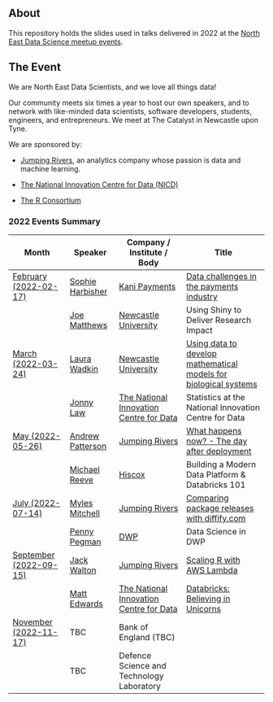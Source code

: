 ## About

This repository holds the slides used in talks delivered in 2022 at the 
[North East Data Science meetup events](https://www.meetup.com/newcastle-upon-tyne-data-science-meetup/).

## The Event

We are North East Data Scientists, and we love all things data!

Our community meets six times a year to host our own speakers, and to network
with like-minded data scientists, software developers, students, engineers, and
entrepreneurs. We meet at The Catalyst in Newcastle upon Tyne.

We are sponsored by:

- [Jumping Rivers](https://www.jumpingrivers.com/), an analytics company whose passion is data and machine learning.

- [The National Innovation Centre for Data (NICD)](https://www.nicd.org.uk/)

- [The R Consortium](https://www.r-consortium.org/)

### 2022 Events Summary

| **Month**                                                                                     | **Speaker**                                                                 | **Company / Institute / Body**                                                  | **Title**                                                        |
|-----------------------------------------------------------------------------------------------|-----------------------------------------------------------------------------|---------------------------------------------------------------------------------|------------------------------------------------------------------|
| [February (2022-02-17)](/2022-02-17/)  | [Sophie Harbisher](https://www.linkedin.com/in/sophie-harbisher-28a009135/) | [Kani Payments](https://kanipayments.com/)                                      | [Data challenges in the payments industry](/2022-02-17/2022-02-17-financial-data-reconciliation.pdf)                         |
|                                                                                               | [Joe Matthews](https://www.linkedin.com/in/joe-matthews-67a786a5/)          | [Newcastle University](https://www.ncl.ac.uk/)                                  | Using Shiny to Deliver Research Impact                           |
| [March (2022-03-24)](/2022-03-24/)     | [Laura Wadkin](https://www.linkedin.com/in/laura-e-wadkin-285473108/)       | [Newcastle University](https://www.ncl.ac.uk/)                                  | [Using data to develop mathematical models for biological systems](/2022-03-24/2022-03-24-data-to-develop-models-for-bio-systems.pdf) |
|                                                                                               | [Jonny Law](https://www.linkedin.com/in/jonny-law-5513b554/)                | [The National Innovation Centre for Data](https://www.nicd.org.uk/)             | Statistics at the National Innovation Centre for Data            |
| [May (2022-05-26)](/2022-05-26/)       | [Andrew Patterson](https://www.linkedin.com/in/andrew-charles-patterson/)   | [Jumping Rivers](https://www.jumpingrivers.com/)                                | [What happens now? - The day after deployment](/2022-05-26/2022-05-26-shiny-in-production-what-happens-now.pdf)                     |
|                                                                                               | [Michael Reeve](https://www.linkedin.com/in/mike-reeve-97230595/)           | [Hiscox](https://www.hiscox.co.uk/)                                             | Building a Modern Data Platform & Databricks 101                 |
| [July (2022-07-14)](/2022-07-14/)      | [Myles Mitchell](https://www.linkedin.com/in/myles-mitchell-4009aa98/)      | [Jumping Rivers](https://www.jumpingrivers.com/)                                | [Comparing package releases with diffify.com](/2022-07-14/2022-07-14-comparing-package-releases-with-diffify.pdf)                      |
|                                                                                               | [Penny Pegman](https://www.linkedin.com/in/pennypegman/)                    | [DWP](https://www.gov.uk/government/organisations/department-for-work-pensions) | Data Science in DWP                                              |
| [September (2022-09-15)](/2022-09-15/) | [Jack Walton](https://www.linkedin.com/in/jwalton93/)                       | [Jumping Rivers](https://www.jumpingrivers.com/)                                | [Scaling R with AWS Lambda](/2022-09-15/2022-09-15-scaling-r-with-aws-lambda.pdf)                                        |
|                                                                                               | [Matt Edwards](https://www.linkedin.com/in/matthew-edwards-930573193/)      | [The National Innovation Centre for Data](https://www.nicd.org.uk/)             | [Databricks: Believing in Unicorns](/2022-09-15/2022-09-15-databricks-believing-in-unicorns.pdf)                                |
| [November (2022-11-17)](/2022-11-17/README.md)  | TBC                                                                         | Bank of England (TBC)                                                           |                                                                  |
|                                                                                               | TBC                                                                         | Defence Science and Technology Laboratory                                       |                                                                  |

